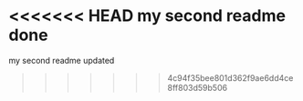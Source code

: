 <<<<<<< HEAD
my second readme done
=======
my second readme
updated
>>>>>>> 4c94f35bee801d362f9ae6dd4ce8ff803d59b506
